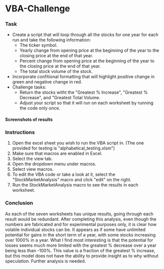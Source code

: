 # **VBA-Challenge**

### Task

* Create a script that will loop through all the stocks for one year for each run and take the following information:
  * The ticker symbol.
  * Yearly change from opening price at the beginning of the year to the closing price at the end of that year.
  * Percent change from opening price at the beginning of the year to the closing price at the end of that year.
  * The total stock volume of the stock.
* Incorporate confitional formatting that will highlight positive change in green and negative change in red.
* Challenge tasks: 
  * Return the stocks witht the "Greatest % Increase", "Greatest % Decrease", and "Greatest Total Volume.
  * Adjust your script so that it will run on each worksheet by running the code only once.
  
  
#### Screenshots of results


### Instructions

1. Open the excel sheet you wish to run the VBA script in. (The one provided for testing is "alphabetical_testing.xlsm")
1. Make sure that macros are enabled in Excel.
1. Select the view tab.
1. Open the dropdown menu under macros.
1. Select view macros.
1. To edit the VBA code or take a look at it, select the "StockMarketAnalysis" macro and click "edit" on the right.
1. Run the StockMarketAnalysis macro to see the results in each worksheet.

### Conclusion

As each of the seven worksheets has unique results, going through each result would be redundant. After completing this analysis, even though the numbers are fabricated and for experimental purposes only, it is clear how volatile individual stocks can be. It appears as if some have unlimited potential for gains in the short term of a year, with some stocks increasing over 1000% in a year. What I find most interesting is that the potential for losses seems much more limited with the greatest % decrease over a year being less than -100%. This value is a fraction of the greatest % increase, but this model does not have the ability to provide insight as to why without speculation. Further analysis is needed.
